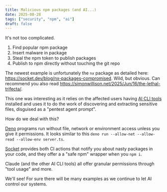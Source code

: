 ```yaml
---
title: Malicious npm packages (and AI...)
date: 2025-08-28
tags: ["security", "npm", "ai"]
draft: false
---
```


It's not too complicated.

1. Find popular npm package
2. Insert malware in package
3. Steal the npm token to publish packages
4. Publish to npm directly without touching the git repo

The newest example is unfortunately the `nx` package as detailed here: https://socket.dev/blog/nx-packages-compromised. Wild, but obvious. Can recommend you also read https://simonwillison.net/2025/Jun/16/the-lethal-trifecta/.

This one was interesting as it relies on the affected users having [AI CLI tools](/blog/cli-llm) installed and uses it to do the work of discovering and extracting sensitive files, disguised as a "pentest agent prompt". 

How do we deal with this?

[Deno](https://deno.com/) programs run without file, network or environment access unless you give it permissions. It looks similar to this `deno run --allow-net --allow-read --allow-env server.ts`.  

[Socket](https://socket.dev/) provides both CI actions that notify you about nasty packages in your code, and they offer a a "safe npm" wrapper when you `npm i`.

Claude (and the other AI CLI tools) all offer granular permissions through "tool usage" and more.

We'll see! For sure there will be many examples as we continue to let AI control our systems.

